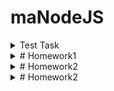 # maNodeJS

<details>
<summary>Test Task</summary>
<p>
Hi!
Here is your test task for MA Node.js course. It's not very complicated, but may be a bit tricky. It only tests your basic knowledge of JavaScript language that is needed for completing our course successfully.

Create a function that receives an array of goods and returns cost that should be paid for all these goods.
Your code should:
- Print to the console the total quantity of pairs of socks (`Socks - ${quantity}`);
- Print to the console the total quantity of the hats of red color (`Red Hats - ${quantity}`);
- Print to the console the cost of the goods by colors (`Red - ${costRed}, Green - ${costGreen}, Blue - ${costBlue}`);
- Print to the console the result of the execution of this function.

Note: Try to minimize your code.
Input array in JSON format:
```
[
    {"type": "socks", "color": "red", "quantity": 10, "priceForPair": "$3"},
    {"type": "socks", "color": "green", "quantity": 5, "priceForPair": "$10"},
    {"type": "socks", "color": "blue", "quantity": 8, "priceForPair": "$6"},
    {"type": "hat", "color": "red", "quantity": 7, "price": "$5"},
    {"type": "hat", "color": "green", "quantity": 0, "price": "$6"},
    {"type": "socks", "color": "blue", "priceForPair": "$6"},
    {"type": "socks", "color": "red", "quantity": 10, "priceForPair": "$3"},
    {"type": "socks", "color": "white", "quantity": 3, "priceForPair": "$4"},
    {"type": "socks", "color": "green", "priceForPair": "$10"},
    {"type": "socks", "color": "blue", "quantity": 2, "priceForPair": "$6"},
    {"type": "hat", "color": "green", "quantity": 3, "price": "$5"},
    {"type": "hat", "color": "red", "quantity": 1, "price": "$6"},
    {"type": "socks", "color": "blue", "priceForPair": "$6"}
]
```
Completed tast should be uploaded to github as your own repository. Please insert the link to the repository containing your completed test task below in this form.
</p>
</details>

<details>
<summary># Homework1</summary>
<p>
Ось така структура повинна бути у вашої homework-01

Через декілька днів ми повідомимо хто з менторів закріплений за ким з вас. Потрібно буде додати ментора в колаборатори вашого репозиторію.
Створіть окрему гілку та реалізовуйте в ній це завдання, далі створіть пуллреквест та очікуйте перевірки ментором.

Завдання:

task1.js Cтворити функцію, яка прийматиме на вхід масив даних формату тестового завдання, параметр-рядок, за яким відфільтрувати товари, та параметр значення, на яке перевірятиметься попередній параметр, і повертатиме відфільтрований масив. Заекспортити цю функцію через module.exports.

task2.js Створити функцію, яка прийматиме на вхід масив даних формату тестового завдання, і повертатиме запис товару з найбільшою вартістю, враховуючи кількість товарів в запису. Заекспортити виклик цієї функції через module.exports.

task3.js Створити функцію, яка прийматиме на вхід масив даних формату тестового завдання, і повертатиме модифікований масив, що приводить кожний запис товару до єдиного формату, тобто кожен з елементів масиву має мати однакову кількість і назви всіх полів. Заекспортити цю функцію через module.exports.

В файлі index.js підключити всі 3 модулі (task1, task2, task3) та експортнути їх одним об'єктом, використовуючи module.exports

В файлі app.js, використовуючи деструктуризацію, підключити папку task та змінити назву для task1 та task2 на інші довільні назви. 

Масив даних з тестового завдання зберегти як JSON файл на кореневому рівні проекту та підключити в app.js та в task2.js.

Створити функцію boot, яка приймає параметри необхідні для виконання функції task1, і виконує в своєму тілі послідовно такі дії:
    - Отримання результатів виконання для переназваної функції task1 та виведення їх через console.log;
    - Прокидування цих результатів виконання в функцію з модуля task3 та виведення їх через console.log;
    - Виведення результату виконання функції task2 через console.log

Викликати функцію boot з масивом даних та 'type' і 'socks'.

Запустити проект через npm start

Поради: робіть все поступово та будьте обачні. Відповімо на будь-які запитання стосовно умови тут в чатіку.

Той, хто зможе самотужки вирішити цю домашку, отримає круті та необхідні скіли, які однозначно будуть використанні у подальшому! Успіхів!
</p>
</details>

<details>
<summary># Homework2</summary>
<p>

</p>
</details>

<details>
<summary># Homework2</summary>
<p>

</p>
</details>